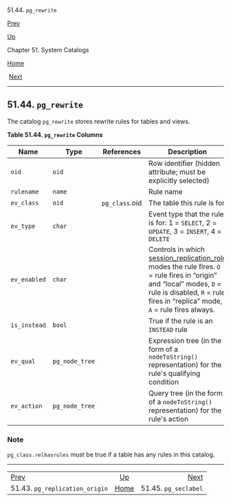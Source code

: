 <div class="navheader" data-xmlns="http://www.w3.org/TR/xhtml1/transitional">

51.44. `pg_rewrite`

</div>

[Prev](catalog-pg-replication-origin.html "51.43. pg_replication_origin") 

[Up](catalogs.html "Chapter 51. System Catalogs")

Chapter 51. System Catalogs

[Home](index.html "PostgreSQL 10.3 Documentation")

 [Next](catalog-pg-seclabel.html "51.45. pg_seclabel")

-----

<div id="CATALOG-PG-REWRITE" class="sect1">

<div class="titlepage">

<div>

<div>

## 51.44. `pg_rewrite`

</div>

</div>

</div>

<span id="id-1.10.4.46.2" class="indexterm"></span>

The catalog `pg_rewrite` stores rewrite rules for tables and views.

<div id="id-1.10.4.46.4" class="table">

**Table 51.44. `pg_rewrite`
Columns**

<div class="table-contents">

| Name         | Type           | References     | Description                                                                                                                                                                                                                                                                                                                                                                                                                          |
| ------------ | -------------- | -------------- | ------------------------------------------------------------------------------------------------------------------------------------------------------------------------------------------------------------------------------------------------------------------------------------------------------------------------------------------------------------------------------------------------------------------------------------ |
| `oid`        | `oid`          |                | Row identifier (hidden attribute; must be explicitly selected)                                                                                                                                                                                                                                                                                                                                                                       |
| `rulename`   | `name`         |                | Rule name                                                                                                                                                                                                                                                                                                                                                                                                                            |
| `ev_class`   | `oid`          | `pg_class`.oid | The table this rule is for                                                                                                                                                                                                                                                                                                                                                                                                           |
| `ev_type`    | `char`         |                | Event type that the rule is for: 1 = `SELECT`, 2 = `UPDATE`, 3 = `INSERT`, 4 = `DELETE`                                                                                                                                                                                                                                                                                                                                              |
| `ev_enabled` | `char`         |                | Controls in which [session\_replication\_role](runtime-config-client.html#GUC-SESSION-REPLICATION-ROLE) modes the rule fires. `O` = rule fires in <span class="quote">“<span class="quote">origin</span>”</span> and <span class="quote">“<span class="quote">local</span>”</span> modes, `D` = rule is disabled, `R` = rule fires in <span class="quote">“<span class="quote">replica</span>”</span> mode, `A` = rule fires always. |
| `is_instead` | `bool`         |                | True if the rule is an `INSTEAD` rule                                                                                                                                                                                                                                                                                                                                                                                                |
| `ev_qual`    | `pg_node_tree` |                | Expression tree (in the form of a `nodeToString()` representation) for the rule's qualifying condition                                                                                                                                                                                                                                                                                                                               |
| `ev_action`  | `pg_node_tree` |                | Query tree (in the form of a `nodeToString()` representation) for the rule's action                                                                                                                                                                                                                                                                                                                                                  |

</div>

</div>

  

<div class="note">

### Note

`pg_class.relhasrules` must be true if a table has any rules in this
catalog.

</div>

</div>

<div class="navfooter">

-----

|                                            |                     |                                  |
| :----------------------------------------- | :-----------------: | -------------------------------: |
| [Prev](catalog-pg-replication-origin.html) | [Up](catalogs.html) | [Next](catalog-pg-seclabel.html) |
| 51.43. `pg_replication_origin`             | [Home](index.html)  |             51.45. `pg_seclabel` |

</div>
